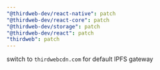 ```yaml
---
"@thirdweb-dev/react-native": patch
"@thirdweb-dev/react-core": patch
"@thirdweb-dev/storage": patch
"@thirdweb-dev/react": patch
"thirdweb": patch
---
```


switch to `thirdwebcdn.com` for default IPFS gateway
